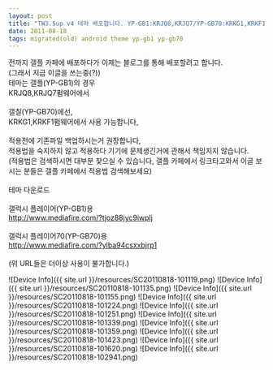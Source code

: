 ```yaml
---
layout: post
title: "TW3.5up v4 테마 배포합니다. YP-GB1:KRJQ8,KRJQ7/YP-GB70:KRKG1,KRKF1"
date: 2011-08-18
tags: migrated(old) android theme yp-gb1 yp-gb70
---
```


전까지 갤플 카페에 배포하다가 이제는 블로그를 통해 배포할려고 합니다.<br>
(그래서 지금 이글을 쓰는중(?))<br>
테마는 갤플(YP-GB1)의 경우<br>
KRJQ8,KRJQ7펌웨어에서<br>
<br>
갤칠(YP-GB70)에선,<br>
KRKG1,KRKF1펌웨어에서 사용 가능합니다,<br>
<br>
적용전에 기존파일 백업하시는거 권장합니다,<br>
적용법을 숙지하지 않고 적용하다 기기에 문제생긴거에 관해서 책임지지 않습니다.<br>
(적용법은 검색하시면 대부분 찿으실 수 있습니다, 갤플 카페에서 링크타고와서 이글 보시는 분들은 갤플 카페에서 적용법 검색해보세요)<br>
<br>
테마 다운로드<br>
<br>
갤럭시 플레이어(YP-GB1)용<br>
http://www.mediafire.com/?tjoz88jyc9iwplj<br>
<br>
갤럭시 플레이어70(YP-GB70)용<br>
http://www.mediafire.com/?ylba94csxxbjrp1<br>
<br>
(위 URL들은 더이상 사용이 불가합니다.)<br>

  ![Device Info]({{ site.url }}/resources/SC20110818-101119.png)
![Device Info]({{ site.url }}/resources/SC20110818-101135.png)
![Device Info]({{ site.url }}/resources/SC20110818-101155.png)
![Device Info]({{ site.url }}/resources/SC20110818-101224.png)
![Device Info]({{ site.url }}/resources/SC20110818-101251.png)
![Device Info]({{ site.url }}/resources/SC20110818-101339.png)
![Device Info]({{ site.url }}/resources/SC20110818-101359.png)
![Device Info]({{ site.url }}/resources/SC20110818-101423.png)
![Device Info]({{ site.url }}/resources/SC20110818-101620.png)
![Device Info]({{ site.url }}/resources/SC20110818-102941.png)
